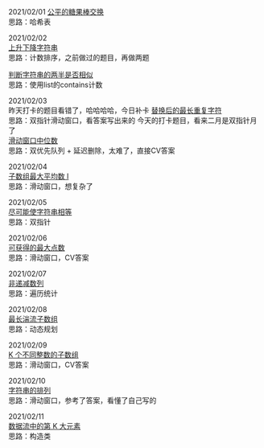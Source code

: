 2021/02/01
[公平的糖果棒交换](https://leetcode-cn.com/problems/fair-candy-swap/)  
思路：哈希表  

2021/02/02  
[上升下降字符串](https://leetcode-cn.com/problems/increasing-decreasing-string/)  
思路：计数排序，之前做过的题目，再做两题

[判断字符串的两半是否相似](https://leetcode-cn.com/problems/determine-if-string-halves-are-alike/)  
思路：使用list的contains计数  

2021/02/03  
昨天打卡的题目看错了，哈哈哈哈，今日补卡
[替换后的最长重复字符](https://leetcode-cn.com/problems/longest-repeating-character-replacement/)  
思路：双指针滑动窗口，看答案写出来的
今天的打卡题目，看来二月是双指针月了  
[滑动窗口中位数](https://leetcode-cn.com/problems/sliding-window-median/)  
思路：双优先队列 + 延迟删除，太难了，直接CV答案

2021/02/04  
[子数组最大平均数 I](https://leetcode-cn.com/problems/maximum-average-subarray-i/)  
思路：滑动窗口，想复杂了

2021/02/05  
[ 尽可能使字符串相等](https://leetcode-cn.com/problems/get-equal-substrings-within-budget/)  
思路：双指针  

2021/02/06  
[可获得的最大点数](https://leetcode-cn.com/problems/maximum-points-you-can-obtain-from-cards/)  
思路：滑动窗口，CV答案  

2021/02/07  
[非递减数列](https://leetcode-cn.com/problems/non-decreasing-array/)  
思路：遍历统计   

2021/02/08  
[最长湍流子数组](https://leetcode-cn.com/problems/longest-turbulent-subarray/)  
思路：动态规划  

2021/02/09  
[K 个不同整数的子数组](https://leetcode-cn.com/problems/subarrays-with-k-different-integers/)  
思路：滑动窗口，CV答案  

2021/02/10  
[字符串的排列](https://leetcode-cn.com/problems/permutation-in-string/)  
思路：滑动窗口，参考了答案，看懂了自己写的

2021/02/11  
[数据流中的第 K 大元素](https://leetcode-cn.com/problems/kth-largest-element-in-a-stream/)  
思路：构造类
















